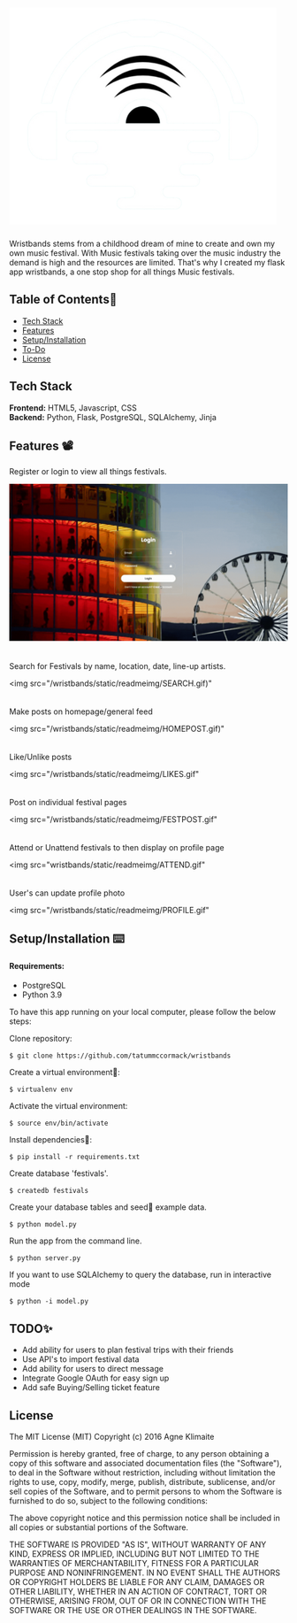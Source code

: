 # <img src="/static/wristbandslogo.png">

Wristbands stems from a childhood dream of mine to create and own my own music festival. With Music festivals taking over the music industry the demand is high and the resources are limited. That's why I created my flask app wristbands, a one stop shop for all things Music festivals. 

## Table of Contents🐛

* [Tech Stack](#tech-stack)
* [Features](#features)
* [Setup/Installation](#installation)
* [To-Do](#future)
* [License](#license)

## <a name="tech-stack"></a>Tech Stack

__Frontend:__ HTML5, Javascript, CSS <br/>
__Backend:__ Python, Flask, PostgreSQL, SQLAlchemy, Jinja<br/>

## <a name="features"></a>Features 📽

Register or login to view all things festivals.  
  
![](https://github.com/tatummccormack/wristbands/blob/main/static/readmeimg/LOGIN%3ACREATE.gif)
<br/><br/><br/>
Search for Festivals by name, location, date, line-up artists. 
  
<img src="/wristbands/static/readmeimg/SEARCH.gif)"
<br/><br/><br/>
Make posts on homepage/general feed
  
<img src="/wristbands/static/readmeimg/HOMEPOST.gif)"
<br/><br/><br/>
Like/Unlike posts
  
<img src="/wristbands/static/readmeimg/LIKES.gif"
<br/><br/><br/>
Post on individual festival pages 
  
<img src="/wristbands/static/readmeimg/FESTPOST.gif"
<br/><br/><br/>
Attend or Unattend festivals to then display on profile page

<img src="wristbands/static/readmeimg/ATTEND.gif"
<br/><br/><br/>
User's can update profile photo

<img src="/wristbands/static/readmeimg/PROFILE.gif"




## <a name="installation"></a>Setup/Installation ⌨️

#### Requirements:

- PostgreSQL
- Python 3.9


To have this app running on your local computer, please follow the below steps:

Clone repository:
```
$ git clone https://github.com/tatummccormack/wristbands
```
Create a virtual environment🔮:
```
$ virtualenv env
```
Activate the virtual environment:
```
$ source env/bin/activate
```
Install dependencies🔗:
```
$ pip install -r requirements.txt
```

Create database 'festivals'.
```
$ createdb festivals
```
Create your database tables and seed🌱 example data.
```
$ python model.py
```
Run the app from the command line.
```
$ python server.py
```
If you want to use SQLAlchemy to query the database, run in interactive mode
```
$ python -i model.py
```

## <a name="future"></a>TODO✨
* Add ability for users to plan festival trips with their friends
* Use API's to import festival data 
* Add ability for users to direct message 
* Integrate Google OAuth for easy sign up
* Add safe Buying/Selling ticket feature

## <a name="license"></a>License

The MIT License (MIT)
Copyright (c) 2016 Agne Klimaite 

Permission is hereby granted, free of charge, to any person obtaining a copy of
this software and associated documentation files (the "Software"), to deal in
the Software without restriction, including without limitation the rights to
use, copy, modify, merge, publish, distribute, sublicense, and/or sell copies
of the Software, and to permit persons to whom the Software is furnished to do
so, subject to the following conditions:

The above copyright notice and this permission notice shall be included in all
copies or substantial portions of the Software.

THE SOFTWARE IS PROVIDED "AS IS", WITHOUT WARRANTY OF ANY KIND, EXPRESS OR
IMPLIED, INCLUDING BUT NOT LIMITED TO THE WARRANTIES OF MERCHANTABILITY,
FITNESS FOR A PARTICULAR PURPOSE AND NONINFRINGEMENT. IN NO EVENT SHALL THE
AUTHORS OR COPYRIGHT HOLDERS BE LIABLE FOR ANY CLAIM, DAMAGES OR OTHER
LIABILITY, WHETHER IN AN ACTION OF CONTRACT, TORT OR OTHERWISE, ARISING FROM,
OUT OF OR IN CONNECTION WITH THE SOFTWARE OR THE USE OR OTHER DEALINGS IN THE
SOFTWARE.